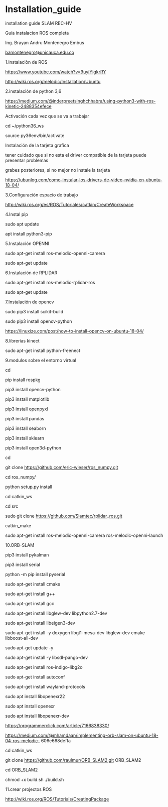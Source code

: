 # Installation_guide

installation guide SLAM REC-HV

Guía instalacion ROS completa

Ing. Brayan Andru Montenegro Embus

bamontenegro@unicauca.edu.co

1.Instalaciòn de ROS

https://www.youtube.com/watch?v=9uyiYlgkrRY

http://wiki.ros.org/melodic/Installation/Ubuntu

2.instalación de python 3,6

https://medium.com/@inderpreetsinghchhabra/using-python3-with-ros-kinetic-2488354efece

Activación cada vez que se va a trabajar

cd ~/python36_ws

source py36env/bin/activate

Instalación de la tarjeta grafica

tener cuidado que si no esta el driver compatible de la tarjeta puede presentar problemas

grabes posteriores, si no mejor no instale la tarjeta

https://ubunlog.com/como-instalar-los-drivers-de-video-nvidia-en-ubuntu-18-04/

3.Configuración espacio de trabajo

http://wiki.ros.org/es/ROS/Tutoriales/catkin/CreateWorkspace

4.Instal pip

sudo apt update

apt install python3-pip

5.Instalación OPENNI

sudo apt-get install ros-melodic-openni-camera

sudo apt-get update

6.Instalación de RPLIDAR

sudo apt-get install ros-melodic-rplidar-ros

sudo apt-get update

7.Instalación de opencv

sudo pip3 install scikit-build

sudo pip3 install opencv-python

https://linuxize.com/post/how-to-install-opencv-on-ubuntu-18-04/

8.librerias kinect

sudo apt-get install python-freenect

9.modulos sobre el entorno virtual

cd

pip install rospkg

pip3 install opencv-python

pip3 install matplotlib

pip3 install openpyxl

pip3 install pandas

pip3 install seaborn

pip3 install sklearn

pip3 install open3d-python

cd

git clone https://github.com/eric-wieser/ros_numpy.git

cd ros_numpy/

python setup.py install

cd catkin_ws

cd src

sudo git clone https://github.com/Slamtec/rplidar_ros.git

catkin_make

sudo apt-get install ros-melodic-openni-camera ros-melodic-openni-launch

10.ORB-SLAM

pip3 install pykalman

pip3 install serial

python -m pip install pyserial

sudo apt-get install cmake

sudo apt-get install g++

sudo apt-get install gcc

sudo apt-get install libglew-dev libpython2.7-dev

sudo apt-get install libeigen3-dev

sudo apt-get install -y doxygen libgl1-mesa-dev libglew-dev cmake libboost-all-dev

sudo apt-get update -y

sudo apt-get install -y libsdl-pango-dev

sudo apt-get install ros-indigo-libg2o

sudo apt-get install autoconf

sudo apt-get install wayland-protocols

sudo apt install libopenexr22

sudo apt install openexr

sudo apt install libopenexr-dev

https://programmerclick.com/article/7166838330/


https://medium.com/@mhamdaan/implementing-orb-slam-on-ubuntu-18-04-ros-melodic-
606e668deffa

cd catkin_ws

git clone https://github.com/raulmur/ORB_SLAM2.git ORB_SLAM2

cd ORB_SLAM2

chmod +x build.sh ./build.sh

11.crear projectos ROS

http://wiki.ros.org/ROS/Tutorials/CreatingPackage
